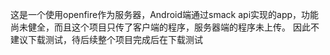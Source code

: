 这是一个使用openfire作为服务器，Android端通过smack api实现的app，功能尚未健全，而且这个项目只传了客户端的程序，服务器端的程序未上传。
因此不建议下载测试，待后续整个项目完成后在下载测试
